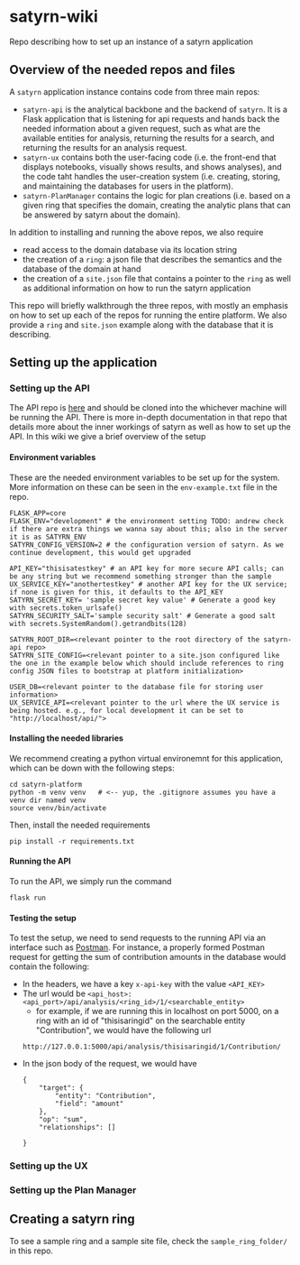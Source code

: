 # satyrn-wiki
Repo describing how to set up an instance of a satyrn application


## Overview of the needed repos and files

A `satyrn` application instance contains code from three main repos:
- `satyrn-api` is the analytical backbone and the backend of `satyrn`. It is a Flask application that is listening for api requests and hands back the needed information about a given request, such as what are the available entities for analysis, returning the results for a search, and returning the results for an analysis request.
- `satyrn-ux` contains both the user-facing code (i.e. the front-end that displays notebooks, visually shows results, and shows analyses), and the code taht handles the user-creation system (i.e. creating, storing, and maintaining the databases for users in the platform).
- `satyrn-PlanManager` contains the logic for plan creations (i.e. based on a given ring that specifies the domain, creating the analytic plans that can be answered by satyrn about the domain).

In addition to installing and running the above repos, we also require 
- read access to the domain database via its location string
- the creation of a `ring`: a json file that describes the semantics and the database of the domain at hand
- the creation of a `site.json` file that contains a pointer to the `ring` as well as additional information on how to run the satyrn application

This repo will briefly walkthrough the three repos, with mostly an emphasis on how to set up each of the repos for running the entire platform. We also provide a `ring` and `site.json` example along with the database that it is describing.


## Setting up the application

### Setting up the API

The API repo is [here](https://github.com/nu-c3lab/satyrn-api) and should be cloned into the whichever machine will be running the API. There is more in-depth documentation in that repo that details more about the inner workings of satyrn as well as how to set up the API. In this wiki we give a brief overview of the setup

#### Environment variables

These are the needed environment variables to be set up for the system. More information on these can be seen in the `env-example.txt` file in the repo.

```
FLASK_APP=core
FLASK_ENV="development" # the environment setting TODO: andrew check if there are extra things we wanna say about this; also in the server it is as SATYRN_ENV
SATYRN_CONFIG_VERSION=2 # the configuration version of satyrn. As we continue development, this would get upgraded

API_KEY="thisisatestkey" # an API key for more secure API calls; can be any string but we recommend something stronger than the sample
UX_SERVICE_KEY="anothertestkey" # another API key for the UX service; if none is given for this, it defaults to the API_KEY
SATYRN_SECRET_KEY= 'sample secret key value' # Generate a good key with secrets.token_urlsafe()
SATYRN_SECURITY_SALT='sample security salt' # Generate a good salt with secrets.SystemRandom().getrandbits(128)

SATYRN_ROOT_DIR=<relevant pointer to the root directory of the satyrn-api repo>
SATYRN_SITE_CONFIG=<relevant pointer to a site.json configured like the one in the example below which should include references to ring config JSON files to bootstrap at platform initialization>

USER_DB=<relevant pointer to the database file for storing user information>
UX_SERVICE_API=<relevant pointer to the url where the UX service is being hosted. e.g., for local development it can be set to "http://localhost/api/">
```

#### Installing the needed libraries

We recommend creating a python virtual environemnt for this application, which can be down with the following steps:
```
cd satyrn-platform
python -m venv venv   # <-- yup, the .gitignore assumes you have a venv dir named venv
source venv/bin/activate
```
Then, install the needed requirements
```
pip install -r requirements.txt
```

#### Running the API

To run the API, we simply run the command
```
flask run
```
#### Testing the setup

To test the setup, we need to send requests to the running API via an interface such as [Postman](https://www.postman.com/downloads/).
For instance, a properly formed Postman request for getting the sum of contribution amounts in the database would contain the following:
- In the headers, we have a key `x-api-key` with the value `<API_KEY>`
- The url would be `<api_host>:<api_port>/api/analysis/<ring_id>/1/<searchable_entity>`
	- for example, if we are running this in localhost on port 5000, on a ring with an id of "thisisaringid" on the searchable entity "Contribution", we would have the following url
	```
	http://127.0.0.1:5000/api/analysis/thisisaringid/1/Contribution/
	```
- In the json body of the request, we would have
	```
	{
	    "target": {
	        "entity": "Contribution",
	        "field": "amount"
	    },
	    "op": "sum",
	    "relationships": []

	}
	```

### Setting up the UX



### Setting up the Plan Manager



## Creating a satyrn ring



To see a sample ring and a sample site file, check the `sample_ring_folder/` in this repo.